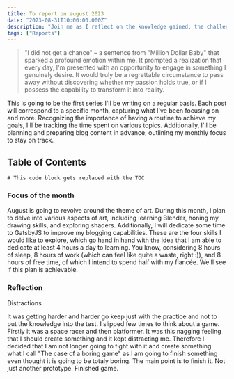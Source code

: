 ```yaml
---
title: To report on august 2023
date: "2023-08-31T10:00:00.000Z"
description: "Join me as I reflect on the knowledge gained, the challenges conquered, and the hours dedicated to learning various subjects during the month of August 2023"
tags: ["Reports"]
---
```


> "I did not get a chance" – a sentence from "Million Dollar Baby" that sparked a profound emotion within me. It prompted a realization that every day, I'm presented with an opportunity to engage in something I genuinely desire. It would truly be a regrettable circumstance to pass away without discovering whether my passion holds true, or if I possess the capability to transform it into reality.

This is going to be the first series I'll be writing on a regular basis. Each post will correspond to a specific month, capturing what I've been focusing on and more. Recognizing the importance of having a routine to achieve my goals, I'll be tracking the time spent on various topics. Additionally, I'll be planning and preparing blog content in advance, outlining my monthly focus to stay on track.


## Table of Contents

```toc
# This code block gets replaced with the TOC
```

### Focus of the month

August is going to revolve around the theme of art. During this month, I plan to delve into various aspects of art, including learning Blender, honing my drawing skills, and exploring shaders. Additionally, I will dedicate some time to GatsbyJS to improve my blogging capabilities. These are the four skills I would like to explore, which go hand in hand with the idea that I am able to dedicate at least 4 hours a day to learning. You know, considering 8 hours of sleep, 8 hours of work (which can feel like quite a waste, right :)), and 8 hours of free time, of which I intend to spend half with my fiancée. We'll see if this plan is achievable.

### Reflection

Distractions

It was getting harder and harder go keep just with the practice and not to put the knowledge into the test. I slipped few times to think about a game. Firstly it was a space racer and then platformer. It was this nagging feeling that I should create something and it kept distracting me. Therefore I decided that I am not longer going to fight with it and create something what I call "The case of a boring game" as I am going to finish something even thought it is going to be totaly boring. The main point is to finish it. Not just another prototype. Finished game.